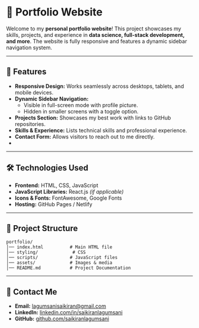 # 🚀 Portfolio Website

Welcome to my **personal portfolio website**! This project showcases my skills, projects, and experience in **data science, full-stack development, and more**. The website is fully responsive and features a dynamic sidebar navigation system.



---

## 📌 Features

- **Responsive Design:** Works seamlessly across desktops, tablets, and mobile devices.
- **Dynamic Sidebar Navigation:**
  - Visible in full-screen mode with profile picture.
  - Hidden in smaller screens with a toggle option.
- **Projects Section:** Showcases my best work with links to GitHub repositories.
- **Skills & Experience:** Lists technical skills and professional experience.
- **Contact Form:** Allows visitors to reach out to me directly.
- 

---

## 🛠️ Technologies Used

- **Frontend:** HTML, CSS, JavaScript
- **JavaScript Libraries:** React.js *(if applicable)*
- **Icons & Fonts:** FontAwesome, Google Fonts
- **Hosting:** GitHub Pages / Netlify 

---

## 📂 Project Structure
```
portfolio/
│── index.html          # Main HTML file
│── styling/             # CSS 
│── scripts/            # JavaScript files
│── assets/             # Images & media
│── README.md           # Project Documentation

```

---


## 📧 Contact Me

- **Email:** [lagumsanisaikiran@gmail.com](mailto:lagumsanisaikiran@gmail.com)
- **LinkedIn:** [linkedin.com/in/saikiranlagumsani]([https://linkedin.com/in/your-profile](https://www.linkedin.com/in/sai-kiran-lagumsani))
- **GitHub:** [github.com/saikiranlagumsani](https://github.com/saikiranlagumsani)


